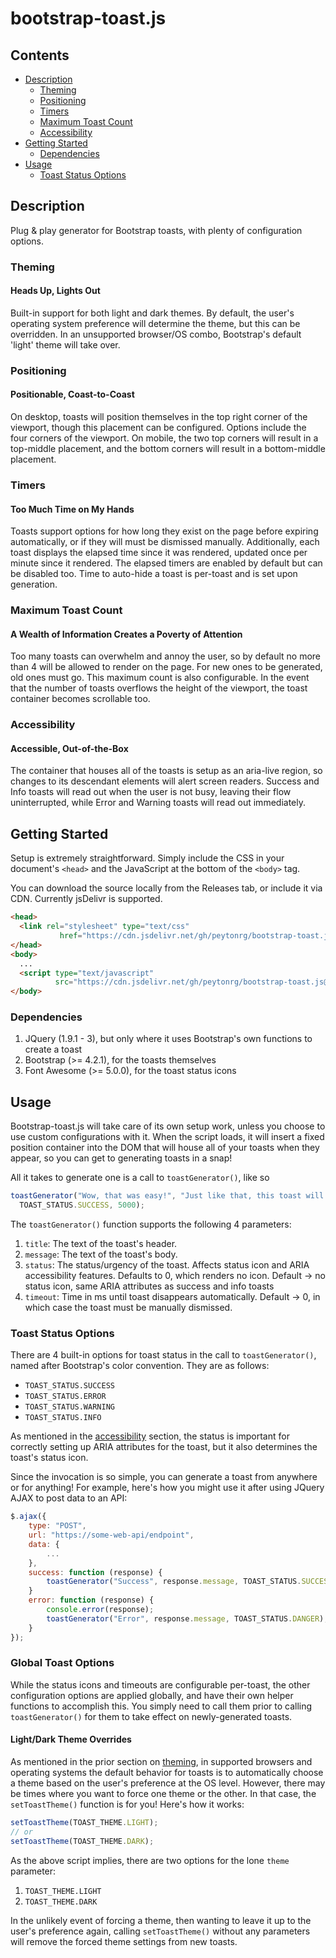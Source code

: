 # bootstrap-toast.js

## Contents
* [Description](#description)
  * [Theming](#theming)
  * [Positioning](#positioning)
  * [Timers](#timers)
  * [Maximum Toast Count](#maximum-toast-count)
  * [Accessibility](#accessibility)
* [Getting Started](#getting-started)
  * [Dependencies](#dependencies)
* [Usage](#usage)
  * [Toast Status Options](#toast-status-options)

## Description
Plug &amp; play generator for Bootstrap toasts, with plenty of configuration options.

### Theming
#### Heads Up, Lights Out
Built-in support for both light and dark themes. By default, the user's operating system preference will determine the theme, but this can be overridden. In an unsupported browser/OS combo, Bootstrap's default 'light' theme will take over.

### Positioning
#### Positionable, Coast-to-Coast
On desktop, toasts will position themselves in the top right corner of the viewport, though this placement can be configured. Options include the four corners of the viewport. On mobile, the two top corners will result in a top-middle placement, and the bottom corners will result in a bottom-middle placement.

### Timers
#### Too Much Time on My Hands
Toasts support options for how long they exist on the page before expiring automatically, or if they will must be dismissed manually. Additionally, each toast displays the elapsed time since it was rendered, updated once per minute since it rendered. The elapsed timers are enabled by default but can be disabled too. Time to auto-hide a toast is per-toast and is set upon generation.

### Maximum Toast Count
#### A Wealth of Information Creates a Poverty of Attention
Too many toasts can overwhelm and annoy the user, so by default no more than 4 will be allowed to render on the page. For new ones to be generated, old ones must go. This maximum count is also configurable. In the event that the number of toasts overflows the height of the viewport, the toast container becomes scrollable too.

### Accessibility
#### Accessible, Out-of-the-Box
The container that houses all of the toasts is setup as an aria-live region, so changes to its descendant elements will alert screen readers. Success and Info toasts will read out when the user is not busy, leaving their flow uninterrupted, while Error and Warning toasts will read out immediately.

## Getting Started
Setup is extremely straightforward. Simply include the CSS in your document's `<head>` and the JavaScript at the bottom of the `<body>` tag.

You can download the source locally from the Releases tab, or include it via CDN. Currently jsDelivr is supported.

```HTML
<head>
  <link rel="stylesheet" type="text/css"
           href="https://cdn.jsdelivr.net/gh/peytonrg/bootstrap-toast.js@v1.2.3-beta/css/bootstrap-toast.min.css" />
</head>
<body>
  ...
  <script type="text/javascript" 
          src="https://cdn.jsdelivr.net/gh/peytonrg/bootstrap-toast.js@v1.2.3-beta/js/bootstrap-toast.min.js"></script>
</body>
```

### Dependencies
1. JQuery (1.9.1 - 3), but only where it uses Bootstrap's own functions to create a toast
1. Bootstrap (>= 4.2.1), for the toasts themselves
1. Font Awesome (>= 5.0.0), for the toast status icons

## Usage
Bootstrap-toast.js will take care of its own setup work, unless you choose to use custom configurations with it. When the script loads, it will insert a fixed position container into the DOM that will house all of your toasts when they appear, so you can get to generating toasts in a snap!

All it takes to generate one is a call to `toastGenerator()`, like so
```JavaScript
toastGenerator("Wow, that was easy!", "Just like that, this toast will appear on the page",
  TOAST_STATUS.SUCCESS, 5000);
```
The `toastGenerator()` function supports the following 4 parameters:
1. `title`: The text of the toast's header.
1. `message`: The text of the toast's body.
1. `status`: The status/urgency of the toast. Affects status icon and ARIA accessibility features. Defaults to 0, which renders no icon. Default -> no status icon, same ARIA attributes as success and info toasts
1. `timeout`: Time in ms until toast disappears automatically. Default -> 0, in which case the toast must be manually dismissed.

### Toast Status Options
There are 4 built-in options for toast status in the call to `toastGenerator()`, named after Bootstrap's color convention. They are as follows:
* `TOAST_STATUS.SUCCESS`
* `TOAST_STATUS.ERROR`
* `TOAST_STATUS.WARNING`
* `TOAST_STATUS.INFO`

As mentioned in the [accessibility](#accessibility) section, the status is important for correctly setting up ARIA attributes for the toast, but it also determines the toast's status icon.

Since the invocation is so simple, you can generate a toast from anywhere or for anything! For example, here's how you might use it after using JQuery AJAX to post data to an API:
```JavaScript
$.ajax({
    type: "POST",
    url: "https://some-web-api/endpoint",
    data: {
        ...
    },
    success: function (response) {
        toastGenerator("Success", response.message, TOAST_STATUS.SUCCESS, 10000);
    }
    error: function (response) {
        console.error(response);
        toastGenerator("Error", response.message, TOAST_STATUS.DANGER);
    }
});
```

### Global Toast Options
While the status icons and timeouts are configurable per-toast, the other configuration options are applied globally, and have their own helper functions to accomplish this. You simply need to call them prior to calling `toastGenerator()` for them to take effect on newly-generated toasts.

#### Light/Dark Theme Overrides
As mentioned in the prior section on [theming](#theming), in supported browsers and operating systems the default behavior for toasts is to automatically choose a theme based on the user's preference at the OS level. However, there may be times where you want to force one theme or the other. In that case, the `setToastTheme()` function is for you! Here's how it works:
```JavaScript
setToastTheme(TOAST_THEME.LIGHT);
// or
setToastTheme(TOAST_THEME.DARK);
```
As the above script implies, there are two options for the lone `theme` parameter:
1. `TOAST_THEME.LIGHT`
1. `TOAST_THEME.DARK`

In the unlikely event of forcing a theme, then wanting to leave it up to the user's preference again, calling `setToastTheme()` without any parameters will remove the forced theme settings from new toasts.
